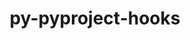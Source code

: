 ---
title: "py-pyproject-hooks"
layout: cache
categories: [package, v0.20.1]
meta: {"versions": ["1.0.0"], "compilers": ["gcc@=11.1.0", "gcc@=11.3.0", "gcc@=12.1.0", "gcc@=7.5.0"], "oss": ["ubuntu18.04", "ubuntu20.04", "ubuntu22.04"], "platforms": ["linux"], "targets": ["ppc64le", "x86_64_v3"], "stacks": ["data-vis-sdk", "e4s", "e4s-power", "ml-linux-x86_64-cpu", "ml-linux-x86_64-cuda", "ml-linux-x86_64-rocm", "radiuss", "root", "tutorial"], "num_specs": 8, "num_specs_by_stack": {"root": 8, "radiuss": 1, "e4s-power": 2, "data-vis-sdk": 2, "e4s": 1, "ml-linux-x86_64-rocm": 1, "ml-linux-x86_64-cuda": 1, "ml-linux-x86_64-cpu": 1, "tutorial": 1}}
spec_details: [{"hash": "uv6ky2qs34xgt2ne3kbgdhn2hsoxqi66", "compiler": "gcc@=7.5.0", "versions": ["1.0.0"], "os": "ubuntu18.04", "platform": "linux", "target": "x86_64_v3", "variants": ["build_system=python_pip"], "stacks": ["root", "radiuss"], "size": "-", "tarball": "https://binaries.spack.io/releases/v0.20.1/build_cache/linux-ubuntu18.04-x86_64_v3/gcc-7.5.0/py-pyproject-hooks-1.0.0/linux-ubuntu18.04-x86_64_v3-gcc-7.5.0-py-pyproject-hooks-1.0.0-uv6ky2qs34xgt2ne3kbgdhn2hsoxqi66.spack"}, {"hash": "zodjxbph33vxrjs535e7tazb2kukhiwd", "compiler": "gcc@=11.1.0", "versions": ["1.0.0"], "os": "ubuntu20.04", "platform": "linux", "target": "ppc64le", "variants": ["build_system=python_pip"], "stacks": ["root", "e4s-power"], "size": "-", "tarball": "https://binaries.spack.io/releases/v0.20.1/build_cache/linux-ubuntu20.04-ppc64le/gcc-11.1.0/py-pyproject-hooks-1.0.0/linux-ubuntu20.04-ppc64le-gcc-11.1.0-py-pyproject-hooks-1.0.0-zodjxbph33vxrjs535e7tazb2kukhiwd.spack"}, {"hash": "d65greh4mxb2dztb4l7ndkv6xcv7ew7g", "compiler": "gcc@=11.1.0", "versions": ["1.0.0"], "os": "ubuntu20.04", "platform": "linux", "target": "ppc64le", "variants": ["build_system=python_pip"], "stacks": ["root", "e4s-power"], "size": "-", "tarball": "https://binaries.spack.io/releases/v0.20.1/build_cache/linux-ubuntu20.04-ppc64le/gcc-11.1.0/py-pyproject-hooks-1.0.0/linux-ubuntu20.04-ppc64le-gcc-11.1.0-py-pyproject-hooks-1.0.0-d65greh4mxb2dztb4l7ndkv6xcv7ew7g.spack"}, {"hash": "ys7xqe6w2tmdp4g3zostg7cyfqalnjko", "compiler": "gcc@=11.1.0", "versions": ["1.0.0"], "os": "ubuntu20.04", "platform": "linux", "target": "x86_64_v3", "variants": ["build_system=python_pip"], "stacks": ["data-vis-sdk", "root"], "size": "-", "tarball": "https://binaries.spack.io/releases/v0.20.1/build_cache/linux-ubuntu20.04-x86_64_v3/gcc-11.1.0/py-pyproject-hooks-1.0.0/linux-ubuntu20.04-x86_64_v3-gcc-11.1.0-py-pyproject-hooks-1.0.0-ys7xqe6w2tmdp4g3zostg7cyfqalnjko.spack"}, {"hash": "yrpabwvcsf67t6t6oa2c2vmhcieqb7wy", "compiler": "gcc@=11.1.0", "versions": ["1.0.0"], "os": "ubuntu20.04", "platform": "linux", "target": "x86_64_v3", "variants": ["build_system=python_pip"], "stacks": ["data-vis-sdk", "root"], "size": "-", "tarball": "https://binaries.spack.io/releases/v0.20.1/build_cache/linux-ubuntu20.04-x86_64_v3/gcc-11.1.0/py-pyproject-hooks-1.0.0/linux-ubuntu20.04-x86_64_v3-gcc-11.1.0-py-pyproject-hooks-1.0.0-yrpabwvcsf67t6t6oa2c2vmhcieqb7wy.spack"}, {"hash": "ti7fh5iiykpcmw2zucwx6tczfx2sxbsa", "compiler": "gcc@=11.1.0", "versions": ["1.0.0"], "os": "ubuntu20.04", "platform": "linux", "target": "x86_64_v3", "variants": ["build_system=python_pip"], "stacks": ["root", "e4s"], "size": "-", "tarball": "https://binaries.spack.io/releases/v0.20.1/build_cache/linux-ubuntu20.04-x86_64_v3/gcc-11.1.0/py-pyproject-hooks-1.0.0/linux-ubuntu20.04-x86_64_v3-gcc-11.1.0-py-pyproject-hooks-1.0.0-ti7fh5iiykpcmw2zucwx6tczfx2sxbsa.spack"}, {"hash": "32y3j77fdfaqkovzjcu4dhod5qrwxlh5", "compiler": "gcc@=11.3.0", "versions": ["1.0.0"], "os": "ubuntu22.04", "platform": "linux", "target": "x86_64_v3", "variants": ["build_system=python_pip"], "stacks": ["root", "ml-linux-x86_64-rocm", "ml-linux-x86_64-cuda", "ml-linux-x86_64-cpu"], "size": "-", "tarball": "https://binaries.spack.io/releases/v0.20.1/build_cache/linux-ubuntu22.04-x86_64_v3/gcc-11.3.0/py-pyproject-hooks-1.0.0/linux-ubuntu22.04-x86_64_v3-gcc-11.3.0-py-pyproject-hooks-1.0.0-32y3j77fdfaqkovzjcu4dhod5qrwxlh5.spack"}, {"hash": "udgbusqw4ojcdnzkwgd2p3ohdubxgvwk", "compiler": "gcc@=12.1.0", "versions": ["1.0.0"], "os": "ubuntu22.04", "platform": "linux", "target": "x86_64_v3", "variants": ["build_system=python_pip"], "stacks": ["tutorial", "root"], "size": "-", "tarball": "https://binaries.spack.io/releases/v0.20.1/build_cache/linux-ubuntu22.04-x86_64_v3/gcc-12.1.0/py-pyproject-hooks-1.0.0/linux-ubuntu22.04-x86_64_v3-gcc-12.1.0-py-pyproject-hooks-1.0.0-udgbusqw4ojcdnzkwgd2p3ohdubxgvwk.spack"}]
---